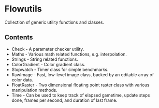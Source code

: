 Flowutils
=========

Collection of generic utility functions and classes.

Contents
--------

* Check         - A parameter checker utility.
* Maths         - Various math related functions, e.g. interpolation.
* Strings       - String related functions.
* ColorGradient - Color gradient class.
* Stopwatch     - Timer class for simple benchmarks.
* RawImage      - Fast, low-level image class, backed by an editable array of color data.
* FloatRaster   - Two dimensional floating point raster class with various manipulation methods.
* Time          - Can be used to keep track of elapsed gametime, update steps done, frames per second, and duration of last frame.

